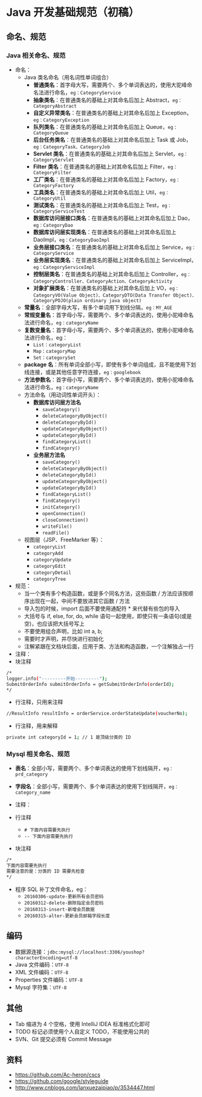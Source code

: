 # Java 开发基础规范（初稿）

<!-- more -->




## 命名、规范


### Java 相关命名、规范

- 命名：
    - Java 类名命名（用名词性单词组合）
        - **普通类名**：首字母大写，需要两个、多个单词表达的，使用大驼峰命名法进行命名，`eg：CategoryService`
        - **抽象类名**：在普通类名的基础上对其命名后加上 Abstract，`eg：CategoryAbstract`
        - **自定义异常类名**：在普通类名的基础上对其命名后加上 Exception，`eg：CategoryException`
        - **队列类名**：在普通类名的基础上对其命名后加上 Queue，`eg：CategoryQueue`
        - **后台任务类名**：在普通类名的基础上对其命名后加上 Task 或 Job，`eg：CategoryTask、CategoryJob`
        - **Servlet 类名**：在普通类名的基础上对其命名后加上 Servlet，`eg：CategoryServlet`
        - **Filter 类名**：在普通类名的基础上对其命名后加上 Filter，`eg：CategoryFilter`
        - **工厂类名**：在普通类名的基础上对其命名后加上 Factory，`eg：CategoryFactory`
        - **工具类名**：在普通类名的基础上对其命名后加上 Util，`eg：CategoryUtil`
        - **测试类名**：在普通类名的基础上对其命名后加上 Test，`eg：CategoryServiceTest`
        - **数据库访问层接口类名**：在普通类名的基础上对其命名后加上 Dao，`eg：CategoryDao`
        - **数据库访问层实现类名**：在普通类名的基础上对其命名后加上 DaoImpl，`eg：CategoryDaoImpl`
        - **业务层接口类名**：在普通类名的基础上对其命名后加上 Service，`eg：CategoryService`
        - **业务层实现类名**：在普通类名的基础上对其命名后加上 ServiceImpl，`eg：CategoryServiceImpl`
        - **控制层类名**：在普通类名的基础上对其命名后加上 Controller，`eg：CategoryController、CategoryAction、CategoryActivity`
        - **对象扩展类名**：在普通类名的基础上对其命名后加上 VO，`eg：CategoryVO(Value Object)、CategoryDTO(Data Transfer Object)、CategoryPOJO(plain ordinary java object)`
    - **常量名**：全部字母大写，有多个单词用下划线分隔，`eg：MY_AGE`
    - **常规变量名**：首字母小写，需要两个、多个单词表达的，使用小驼峰命名法进行命名，`eg：categoryName`
    - **复数变量名**：首字母小写，需要两个、多个单词表达的，使用小驼峰命名法进行命名，eg：
        - `List：categoryList`
        - `Map：categoryMap`
        - `Set：categorySet`
    - **package 名**：所有单词全部小写，即使有多个单词组成，且不能使用下划线连接，或是其他任意字符连接，`eg：googlebook`
    - **方法参数名**：首字母小写，需要两个、多个单词表达的，使用小驼峰命名法进行命名，`eg：categoryName`
    - 方法命名（用动词性单词开头）：
        - **数据库访问层方法名**
            - `saveCategory()`
            - `deleteCategoryByObject()`
            - `deleteCategoryById()`
            - `updateCategoryByObject()`
            - `updateCategoryById()`
            - `findCategoryList()`
            - `findCategory()`
        - **业务层方法名**
            - `saveCategory()`
            - `deleteCategoryByObject()`
            - `deleteCategoryById()`
            - `updateCategoryByObject()`
            - `updateCategoryById()`
            - `findCategoryList()`
            - `findCategory()`
            - `initCategory()`
            - `openConnection()`
            - `closeConnection()`
            - `writeFile()`
            - `readFile()`
    - 视图层（JSP、FreeMarker 等）：
        - `categoryList`
        - `categoryAdd`
        - `categoryUpdate`
        - `categoryEdit`
        - `categoryDetail`
        - `categoryTree`
- 规范：
    - 当一个类有多个构造函数，或是多个同名方法，这些函数 / 方法应该按顺序出现在一起，中间不要放进其它函数 / 方法
    - 导入包的时候，import 后面不要使用通配符 * 来代替有些包的导入
    - 大括号与 if, else, for, do, while 语句一起使用，即使只有一条语句(或是空)，也应该把大括号写上
    - 不要使用组合声明，比如 int a, b;
    - 需要时才声明，并尽快进行初始化
    - 注解紧跟在文档块后面，应用于类、方法和构造函数，一个注解独占一行
- 注释：
- 块注释

``` bash
/*
logger.info("---------开始---------");
SubmitOrderInfo submitOrderInfo = getSubmitOrderInfo(orderId);
*/
```

- 行注释，只用来注释

``` bash
//ResultInfo resultInfo = orderService.orderStateUpdate(voucherNo);
```

- 行注释，用来解释

``` bash
private int categoryId = 1; // 1 是顶级分类的 ID
```


### Mysql 相关命名、规范


- **表名**：全部小写，需要两个、多个单词表达的使用下划线隔开，`eg：prd_category`
- **字段名**：全部小写，需要两个、多个单词表达的使用下划线隔开，`eg：category_name`
- 注释：
- 行注释
    - `# 下面内容需要先执行`
    - `-- 下面内容需要先执行`

- 块注释

``` bash
/*
下面内容需要先执行
需要注意的是：分类的 ID 需要先检查
*/
```

- 程序 SQL 补丁文件命名，eg：
    - `20160306-update-更新所有会员密码`
    - `20160312-delete-删除指定会员密码`
    - `20160313-insert-新增会员数据`
    - `20160315-alter-更新会员邮箱字段长度`


## 编码

- 数据源连接：`jdbc:mysql://localhost:3306/youshop?characterEncoding=utf-8`
- Java 文件编码：`UTF-8`
- XML 文件编码：`UTF-8`
- Properties 文件编码：`UTF-8`
- Mysql 字符集：`UTF-8`



## 其他

- Tab 缩进为 4 个空格，使用 IntelliJ IDEA 标准格式化即可
- TODO 标记必须使用个人自定义 TODO，不能使用公共的
- SVN、Git 提交必须有 Commit Message


## 资料

- <https://github.com/Ac-heron/cscs>
- <https://github.com/google/styleguide>
- <http://www.cnblogs.com/lanxuezaipiao/p/3534447.html>

















